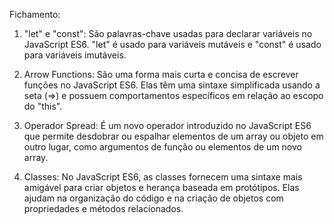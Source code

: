 Fichamento:

1. "let" e "const": São palavras-chave usadas para declarar variáveis no JavaScript ES6. "let" é usado para variáveis mutáveis ​​e "const" é usado para variáveis imutáveis.

2. Arrow Functions: São uma forma mais curta e concisa de escrever funções no JavaScript ES6. Elas têm uma sintaxe simplificada usando a seta (=>) e possuem comportamentos específicos em relação ao escopo do "this".

3. Operador Spread: É um novo operador introduzido no JavaScript ES6 que permite desdobrar ou espalhar elementos de um array ou objeto em outro lugar, como argumentos de função ou elementos de um novo array.

4. Classes: No JavaScript ES6, as classes fornecem uma sintaxe mais amigável para criar objetos e herança baseada em protótipos. Elas ajudam na organização do código e na criação de objetos com propriedades e métodos relacionados.
